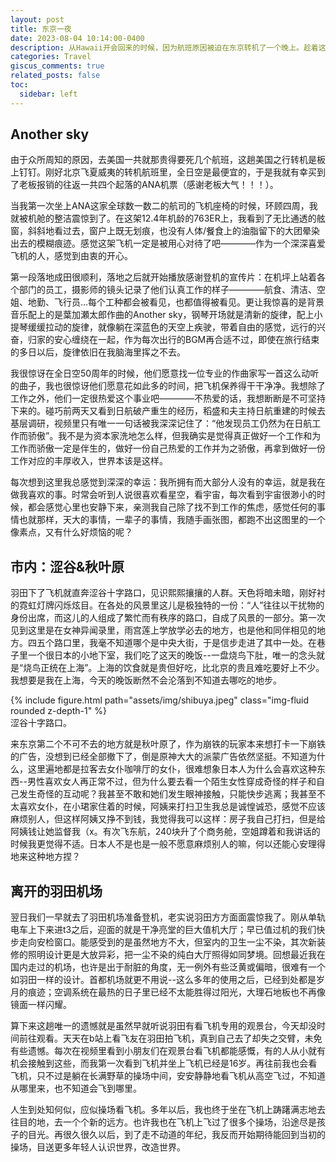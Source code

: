 ```yaml
---
layout: post
title: 东京一夜
date: 2023-08-04 10:14:00-0400
description: 从Hawaii开会回来的时候，因为航班原因被迫在东京转机了一个晚上。趁着这个机会找ANA小姐姐要了一张Shore Pass，进了市区逛了一下。
categories: Travel
giscus_comments: true
related_posts: false
toc:
  sidebar: left
---
```


## Another sky

由于众所周知的原因，去美国一共就那贵得要死几个航班，这趟美国之行转机是板上钉钉。刚好北京飞夏威夷的转机航班里，全日空是最便宜的，于是我就有幸买到了老板报销的往返一共四个起落的ANA机票（感谢老板大气！！！）。

当我第一次坐上ANA这家全球数一数二的航司的飞机座椅的时候，环顾四周，我就被机舱的整洁震惊到了。在这架12.4年机龄的763ER上，我看到了无比通透的舷窗，斜斜地看过去，窗户上既无划痕，也没有人体/餐食上的油脂留下的大团晕染出去的模糊痕迹。感觉这架飞机一定是被用心对待了吧————作为一个深深喜爱飞机的人，感觉到由衷的开心。

第一段落地成田很顺利，落地之后就开始播放感谢登机的宣传片：在机坪上站着各个部门的员工，摄影师的镜头记录了他们认真工作的样子————航食、清洁、空姐、地勤、飞行员...每个工种都会被看见，也都值得被看见。更让我惊喜的是背景音乐配上的是葉加瀬太郎作曲的Another sky，钢琴开场就是清新的旋律，配上小提琴缓缓拉动的旋律，就像躺在深蓝色的天空上疾驶，带着自由的感觉，远行的兴奋，归家的安心缠绕在一起，作为每次出行的BGM再合适不过，即使在旅行结束的多日以后，旋律依旧在我脑海里挥之不去。

我很惊讶在全日空50周年的时候，他们愿意找一位专业的作曲家写一首这么动听的曲子，我也很惊讶他们愿意花如此多的时间，把飞机保养得干干净净。我想除了工作之外，他们一定很热爱这个事业吧————不热爱的话，我想断断是不可坚持下来的。碰巧前两天又看到日航破产重生的经历，稻盛和夫主持日航重建的时候去基层调研，视频里只有唯一一句话被我深深记住了：“他发现员工仍然为在日航工作而骄傲”。我不是为资本家洗地怎么样，但我确实是觉得真正做好一个工作和为工作而骄傲一定是伴生的，做好一份自己热爱的工作并为之骄傲，再拿到做好一份工作对应的丰厚收入，世界本该是这样。

每次想到这里我总感觉到深深的幸运：我所拥有而大部分人没有的幸运，就是我在做我喜欢的事。时常会听到人说很喜欢看星空，看宇宙，每次看到宇宙很渺小的时候，都会感觉心里也安静下来，亲测我自己除了找不到工作的焦虑，感觉任何的事情也就那样，天大的事情，一辈子的事情，我随手画张图，都跑不出这图里的一个像素点，又有什么好烦恼的呢？

## 市内：涩谷&秋叶原

羽田下了飞机就直奔涩谷十字路口，见识熙熙攘攘的人群。天色将暗未暗，刚好衬的霓虹灯牌闪烁炫目。在各处的风景里这儿是极独特的一份：“人”往往以干扰物的身份出席，而这儿的人组成了繁忙而有秩序的路口，自成了风景的一部分。第一次见到这里是在女神异闻录里，雨宫莲上学放学必去的地方，也是他和同伴相见的地方。四五个路口里，我毫不知道哪个是中央大街，于是信步走进了其中一处。在巷子里一个很日本的小地下室，我们吃了这天的晚饭--一盘烧鸟下肚，唯一的念头就是“烧鸟正统在上海”。上海的饮食就是贵但好吃，比北京的贵且难吃要好上不少。我想要是我在上海，今天的晚饭断然不会沦落到不知道去哪吃的地步。

<div class="row mt-3">
    <div class="col-sm mt-3 mt-md-0">
        {% include figure.html path="assets/img/shibuya.jpeg" class="img-fluid rounded z-depth-1" %}
    </div>
    <div class="caption">
        涩谷十字路口。
    </div>
</div>

来东京第二个不可不去的地方就是秋叶原了，作为崩铁的玩家本来想打卡一下崩铁的广告，没想到已经全部撤下了，倒是原神大大的派蒙广告依然坚挺。不知道为什么，这里遍地都是拉客去女仆咖啡厅的女仆，很难想象日本人为什么会喜欢这种东西--男性喜欢女人再正常不过，但为什么要去看一个陌生女性穿成奇怪的样子和自己发生奇怪的互动呢？我甚至不敢和她们发生眼神接触，只能快步逃离；我甚至不太喜欢女仆，在小珺家住着的时候，阿姨来打扫卫生我总是诚惶诚恐，感觉不应该麻烦别人，但这样阿姨又挣不到钱，我觉得我可以这样：房子我自己打扫，但是给阿姨钱让她监督我（x。有次飞东航，240块升了个商务舱，空姐蹲着和我讲话的时候我更觉得不适。日本人不是也是一般不愿意麻烦别人的嘛，何以还能心安理得地来这种地方捏？

## 离开的羽田机场

翌日我们一早就去了羽田机场准备登机，老实说羽田方方面面震惊我了。刚从单轨电车上下来进t3之后，迎面的就是干净亮堂的巨大值机大厅；早已值过机的我们快步走向安检窗口。能感受到的是虽然地方不大，但室内的卫生一尘不染，其次新装修的照明设计更是大放异彩，把一尘不染的纯白大厅照得如同梦境。回想最近我在国内走过的机场，也许是出于耐脏的角度，无一例外有些泛黄或偏暗，很难有一个如羽田一样的设计。首都机场就更不用说--这么多年的使用之后，已经到处都是岁月的痕迹；空调系统在最热的日子里已经不太能胜得过阳光，大理石地板也不再像镜面一样闪耀。

算下来这趟唯一的遗憾就是虽然早就听说羽田有看飞机专用的观景台，今天却没时间前往观看。天天在b站上看飞友在羽田拍飞机，真到自己去了却失之交臂，未免有些遗憾。每次在视频里看到小朋友们在观景台看飞机都能感慨，有的人从小就有机会接触到这些，而我第一次看到飞机并坐上飞机已经是16岁。再往前我也会看飞机，只不过是躺在长满野草的操场中间，安安静静地看飞机从高空飞过，不知道从哪里来，也不知道会飞到哪里。

人生到处知何似，应似操场看飞机。多年以后，我也终于坐在飞机上踌躇满志地去往目的地，去一个个新的远方。也许我也在飞机上飞过了很多个操场，沿途尽是孩子的目光。再很久很久以后，到了走不动道的年纪，我反而开始期待能回到当初的操场，目送更多年轻人认识世界，改造世界。
